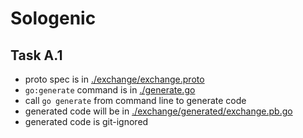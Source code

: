 # Sologenic

## Task A.1

* proto spec is in [./exchange/exchange.proto](./exchange/exchange.proto)
* `go:generate` command is in [./generate.go](./generate.go)
* call `go generate` from command line to generate code
* generated code will be in [./exchange/generated/exchange.pb.go](./exchange/generated/exchange.pb.go)
* generated code is git-ignored